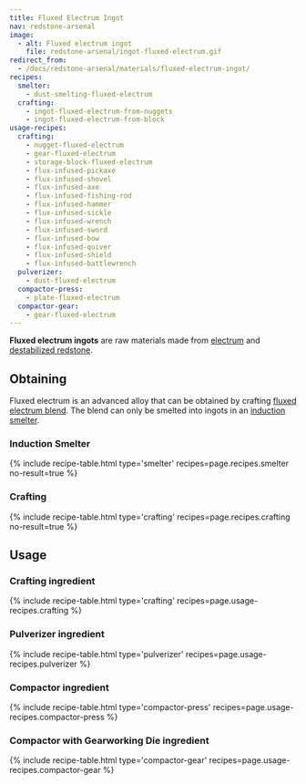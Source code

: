 ```yaml
---
title: Fluxed Electrum Ingot
nav: redstone-arsenal
image:
  - alt: Fluxed electrum ingot
    file: redstone-arsenal/ingot-fluxed-electrum.gif
redirect_from:
  - /docs/redstone-arsenal/materials/fluxed-electrum-ingot/
recipes:
  smelter:
    - dust-smelting-fluxed-electrum
  crafting:
    - ingot-fluxed-electrum-from-nuggets
    - ingot-fluxed-electrum-from-block
usage-recipes:
  crafting:
    - nugget-fluxed-electrum
    - gear-fluxed-electrum
    - storage-block-fluxed-electrum
    - flux-infused-pickaxe
    - flux-infused-shovel
    - flux-infused-axe
    - flux-infused-fishing-rod
    - flux-infused-hammer
    - flux-infused-sickle
    - flux-infused-wrench
    - flux-infused-sword
    - flux-infused-bow
    - flux-infused-quiver
    - flux-infused-shield
    - flux-infused-battlewrench
  pulverizer:
    - dust-fluxed-electrum
  compactor-press:
    - plate-fluxed-electrum
  compactor-gear:
    - gear-fluxed-electrum
---
```


**Fluxed electrum ingots** are raw materials made from
[electrum](/docs/electrum-ingot/) and [destabilized
redstone](/docs/destabilized-redstone/).


Obtaining
---------

Fluxed electrum is an advanced alloy that can be obtained by crafting [fluxed
electrum blend](/docs/fluxed-electrum-blend/). The blend can only be smelted
into ingots in an [induction smelter](/docs/induction-smelter/).

### Induction Smelter
{% include recipe-table.html type='smelter' recipes=page.recipes.smelter no-result=true %}

### Crafting
{% include recipe-table.html type='crafting' recipes=page.recipes.crafting no-result=true %}


Usage
-----

### Crafting ingredient
{% include recipe-table.html type='crafting' recipes=page.usage-recipes.crafting %}

### Pulverizer ingredient
{% include recipe-table.html type='pulverizer' recipes=page.usage-recipes.pulverizer %}

### Compactor ingredient
{% include recipe-table.html type='compactor-press' recipes=page.usage-recipes.compactor-press %}

### Compactor with Gearworking Die ingredient
{% include recipe-table.html type='compactor-gear' recipes=page.usage-recipes.compactor-gear %}
